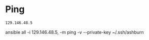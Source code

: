 # Ping 
```
129.146.48.5
```
ansible all -i 129.146.48.5, -m ping -v --private-key ~/.ssh/ashburn
```

